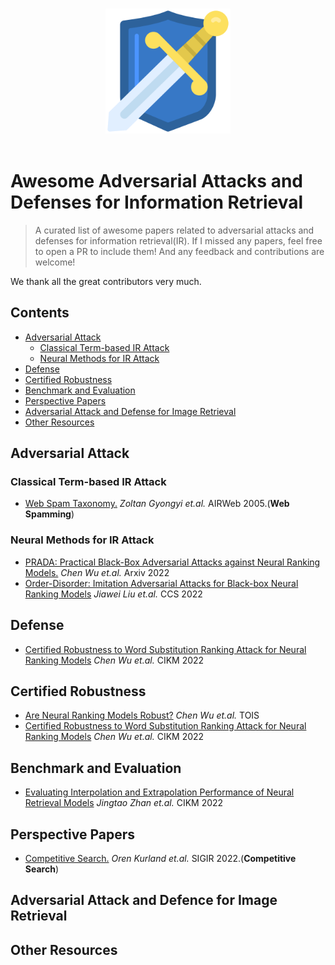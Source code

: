 <p align="center">
  <br>
  <img width="200" src="./imgs/logo.svg" alt="logo of awesome repository">
  <br>
  <br>
</p>

# Awesome Adversarial Attacks and Defenses for Information Retrieval

> A curated list of awesome papers related to adversarial attacks and defenses for information retrieval(IR). If I missed any papers, feel free to open a PR to include them! And any feedback and contributions are welcome! 

We thank all the great contributors very much.

## Contents

- [Adversarial Attack](#adversarial-attack)
	* [Classical Term-based IR Attack](#classical-term-based-ir-attack)        
	* [Neural Methods for IR Attack](#neural-methods-for-ir-attack) 
- [Defense](#defense)
- [Certified Robustness](#certified-robustness)
- [Benchmark and Evaluation](#benchmark-and-evaluation)
- [Perspective Papers](#perspective-papers)
- [Adversarial Attack and Defense for Image Retrieval](#adversarial-attack-and-defense-for-image-retrieval)
- [Other Resources](#other-resources)






## Adversarial Attack

### Classical Term-based IR Attack
- [Web Spam Taxonomy.](http://ilpubs.stanford.edu:8090/771/1/2005-9.pdf) *Zoltan Gyongyi  et.al.* AIRWeb 2005.(**Web Spamming**)

### Neural Methods for IR Attack
- [PRADA: Practical Black-Box Adversarial Attacks against Neural Ranking Models.](https://arxiv.org/pdf/2204.01321) *Chen Wu et.al.* Arxiv 2022
- [Order-Disorder: Imitation Adversarial Attacks for Black-box Neural Ranking Models](https://arxiv.org/pdf/2209.06506.pdf) *Jiawei Liu et.al.* CCS 2022

## Defense
- [Certified Robustness to Word Substitution Ranking Attack for Neural Ranking Models](https://arxiv.org/pdf/2209.06691.pdf) *Chen Wu et.al.* CIKM 2022

## Certified Robustness
- [Are Neural Ranking Models Robust?](https://arxiv.org/pdf/2108.05018.pdf) *Chen Wu et.al.* TOIS
- [Certified Robustness to Word Substitution Ranking Attack for Neural Ranking Models](https://arxiv.org/pdf/2209.06691.pdf) *Chen Wu et.al.* CIKM 2022

## Benchmark and Evaluation
- [Evaluating Interpolation and Extrapolation Performance of Neural Retrieval Models](https://dl.acm.org/doi/pdf/10.1145/3511808.3557312) *Jingtao Zhan et.al.* CIKM 2022

## Perspective Papers
- [Competitive Search.](https://dl.acm.org/doi/pdf/10.1145/3477495.3532771) *Oren Kurland et.al.* SIGIR 2022.(**Competitive Search**)

## Adversarial Attack and Defence for Image Retrieval

## Other Resources









